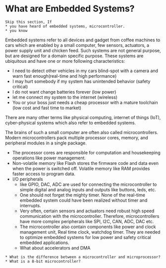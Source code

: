 # What are Embedded Systems?

```{note}
Skip this section, If
* you have heard of embedded systems, microcontroller.
* you know 
```
Embedded systems refer to all devices and gadget from coffee machines to cars which are enabled by a small computer, few sensors, actuators, a power supply unit and chicken feed. Such systems are not general purpose, but are designed for a domain specific purpose. These systems are ubiquitous and have one or more following characteristics:
* I need to detect other vehicles in my cars blind-spot with a camera and warn fast enough(real-time and high performance)
* I may hurt somebody if my system has unintended behavior (safety critical) 
* I do not want change batteries forever (low power)
* let me connect my system to the internet (wireless)
* You or your boss just needs a cheap processor with a mature toolchain (low cost and fast time to market)

There are many other terms like physical computing, internet of things (IoT), cyber-physical systems which also refer to embedded systems.



The brains of such a small computer are often also called microcontrollers. Modern microcontrollers pack multiple processor cores, memory, and peripheral modules in a single package.
* The processor cores are responsible for computation and housekeeping operations like power management.
* Non-volatile memory like Flash stores the firmware code and data even when the power is switched off. Volatile memory like RAM provides faster access to program data.
* I/O peripherals 
  * like GPIO, DAC, ADC are used for connecting the microcontroller to simple digital and analog inputs and outputs like buttons, leds, etc. 
  * One should not forget the mighty timer. None of the real-time embedded system could have been realized without timer and interrupts.
  * Very often, certain sensors and actuators need robust high speed communication with the microcontroller. Therefore, microcontrollers have more complex peripherals like SPI, I2C, CAN, ADC, DAC etc.
  * The microcontroller also contain components like power and clock management unit, Real time clock, watchdog timer. They are needed to optimize embedded systems for low power and safety critical embedded applications.
  * What about accelerators and DMA

```{note}
* What is the difference between a microcontroller and microprocessor?
* What is a 8-bit microcontroller?
```

